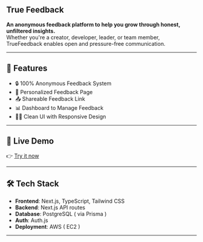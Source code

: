 ## True Feedback

**An anonymous feedback platform to help you grow through honest, unfiltered insights.**  
Whether you're a creator, developer, leader, or team member, TrueFeedback enables open and pressure-free communication.

---

## 🌟 Features

- 🔒 100% Anonymous Feedback System
- 🧾 Personalized Feedback Page
- 📤 Shareable Feedback Link
- 📊 Dashboard to Manage Feedback
- 🧑‍💻 Clean UI with Responsive Design

---

## 🚀 Live Demo

👉 [Try it now](https://truefeedback.ramanbaral.live)

---

## 🛠️ Tech Stack

- **Frontend**: Next.js, TypeScript, Tailwind CSS
- **Backend**: Next.js API routes
- **Database**: PostgreSQL ( via Prisma )
- **Auth**: Auth.js
- **Deployment**: AWS ( EC2 )

---
